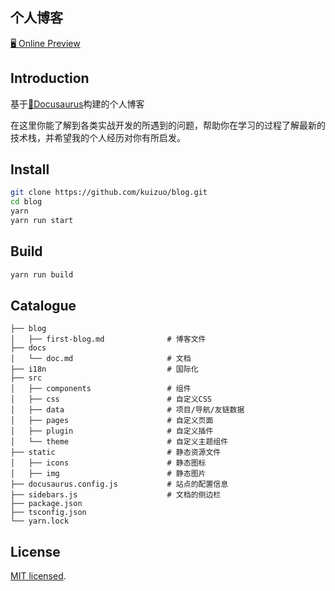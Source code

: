 ## 个人博客

<a href="https://kuizuo.cn">🖥 Online Preview</a>

## Introduction

基于[🦖Docusaurus](https://docusaurus.io/)构建的个人博客

在这里你能了解到各类实战开发的所遇到的问题，帮助你在学习的过程了解最新的技术栈，并希望我的个人经历对你有所启发。

## Install

```sh
git clone https://github.com/kuizuo/blog.git
cd blog
yarn
yarn run start
```

## Build

```sh
yarn run build
```

## Catalogue

```tree
├── blog                           
│   ├── first-blog.md              # 博客文件
├── docs                           
│   └── doc.md                     # 文档             
├── i18n                           # 国际化
├── src
│   ├── components                 # 组件
│   ├── css                        # 自定义CSS
│   ├── data                       # 项目/导航/友链数据
│   ├── pages                      # 自定义页面
│   ├── plugin                     # 自定义插件
│   └── theme                      # 自定义主题组件
├── static                         # 静态资源文件
│   ├── icons                      # 静态图标
│   ├── img                        # 静态图片
├── docusaurus.config.js           # 站点的配置信息
├── sidebars.js                    # 文档的侧边栏
├── package.json
├── tsconfig.json
└── yarn.lock
```

## License

[MIT licensed](https://github.com/kuizuo/blog/blob/main/LICENSE).
